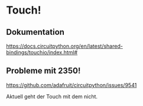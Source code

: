 # Touch!

## Dokumentation

https://docs.circuitpython.org/en/latest/shared-bindings/touchio/index.html#

## Probleme mit 2350!

https://github.com/adafruit/circuitpython/issues/9541

Aktuell geht der Touch mit dem nicht.